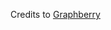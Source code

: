 Credits to [Graphberry]([https://www.graphberry.com/item/leon-psd-agency-template](https://www.graphberry.com/item/kasper-one-page-psd-template))
